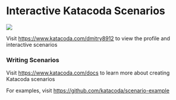 # Interactive Katacoda Scenarios

[![](http://shields.katacoda.com/katacoda/dmitry8912/count.svg)](https://www.katacoda.com/dmitry8912 "Get your profile on Katacoda.com")

Visit https://www.katacoda.com/dmitry8912 to view the profile and interactive scenarios

### Writing Scenarios
Visit https://www.katacoda.com/docs to learn more about creating Katacoda scenarios

For examples, visit https://github.com/katacoda/scenario-example
